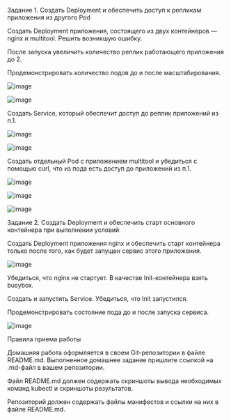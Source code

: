 Задание 1. Создать Deployment и обеспечить доступ к репликам приложения из другого Pod

Создать Deployment приложения, состоящего из двух контейнеров — nginx и multitool. Решить возникшую ошибку.

После запуска увеличить количество реплик работающего приложения до 2.

Продемонстрировать количество подов до и после масштабирования.

![image](https://github.com/AlexanderSchelokov/devops-netology/assets/121572590/efb5ecb8-8c62-4e6e-ad0a-88b382835f0c)

![image](https://github.com/AlexanderSchelokov/devops-netology/assets/121572590/bf4e2c15-aa39-458a-84c9-94e49d181013)


Создать Service, который обеспечит доступ до реплик приложений из п.1.

![image](https://github.com/AlexanderSchelokov/devops-netology/assets/121572590/e9177533-b4cd-4979-83ef-70a8051beec0)

![image](https://github.com/AlexanderSchelokov/devops-netology/assets/121572590/c2446fd3-e8c5-4941-877a-7f74f73b959c)

Создать отдельный Pod с приложением multitool и убедиться с помощью curl, что из пода есть доступ до приложений из п.1.

![image](https://github.com/AlexanderSchelokov/devops-netology/assets/121572590/87882454-4ab8-483b-915e-d5e6dfeebd1f)

![image](https://github.com/AlexanderSchelokov/devops-netology/assets/121572590/05a12b4f-3c2d-4137-8f98-1edd3af8ffad)

![image](https://github.com/AlexanderSchelokov/devops-netology/assets/121572590/1e1dfd40-2979-463c-8276-f56165eef28e)


Задание 2. Создать Deployment и обеспечить старт основного контейнера при выполнении условий

Создать Deployment приложения nginx и обеспечить старт контейнера только после того, как будет запущен сервис этого приложения.

![image](https://github.com/AlexanderSchelokov/devops-netology/assets/121572590/ac910fbc-5fe7-4e07-ab7f-1721ecbfb4a1)



Убедиться, что nginx не стартует. В качестве Init-контейнера взять busybox.

Создать и запустить Service. Убедиться, что Init запустился.

Продемонстрировать состояние пода до и после запуска сервиса.

![image](https://github.com/AlexanderSchelokov/devops-netology/assets/121572590/7261da23-3002-4a3d-9867-0d0b883b16ef)




Правила приема работы

Домашняя работа оформляется в своем Git-репозитории в файле README.md. Выполненное домашнее задание пришлите ссылкой на .md-файл в вашем репозитории.

Файл README.md должен содержать скриншоты вывода необходимых команд kubectl и скриншоты результатов.

Репозиторий должен содержать файлы манифестов и ссылки на них в файле README.md.
